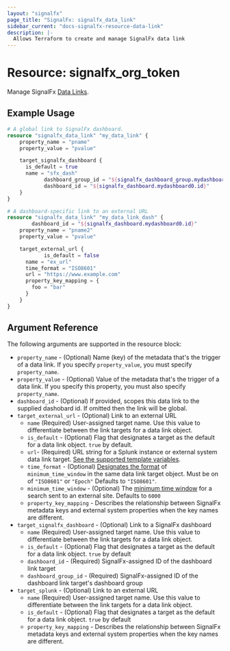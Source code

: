 ```yaml
---
layout: "signalfx"
page_title: "SignalFx: signalfx_data_link"
sidebar_current: "docs-signalfx-resource-data-link"
description: |-
  Allows Terraform to create and manage SignalFx data link
---
```


# Resource: signalfx_org_token

Manage SignalFx [Data Links](https://docs.signalfx.com/en/latest/managing/data-links.html).

## Example Usage

```terraform
# A global link to SignalFx dashboard.
resource "signalfx_data_link" "my_data_link" {
    property_name = "pname"
    property_value = "pvalue"

    target_signalfx_dashboard {
      is_default = true
      name = "sfx_dash"
			dashboard_group_id = "${signalfx_dashboard_group.mydashboardgroup0.id}"
			dashboard_id = "${signalfx_dashboard.mydashboard0.id}"
    }
}

# A dashboard-specific link to an external URL
resource "signalfx_data_link" "my_data_link_dash" {
		dashboard_id = "${signalfx_dashboard.mydashboard0.id}"
    property_name = "pname2"
    property_value = "pvalue"

    target_external_url {
			is_default = false
      name = "ex_url"
      time_format = "ISO8601"
      url = "https://www.example.com"
      property_key_mapping = {
        foo = "bar"
      }
    }
}
```

## Argument Reference

The following arguments are supported in the resource block:

* `property_name` - (Optional) Name (key) of the metadata that's the trigger of a data link. If you specify `property_value`, you must specify `property_name`.
* `property_value` - (Optional) Value of the metadata that's the trigger of a data link. If you specify this property, you must also specify `property_name`.
* `dashboard_id` - (Optional) If provided, scopes this data link to the supplied dashobard id. If omitted then the link will be global.
* `target_external_url` - (Optional) Link to an external URL
  * `name` (Required) User-assigned target name. Use this value to differentiate between the link targets for a data link object.
  * `is_default` - (Optional) Flag that designates a target as the default for a data link object. `true` by default.
  * `url`- (Required) URL string for a Splunk instance or external system data link target. [See the supported template variables](https://developers.signalfx.com/administration/data_links_overview.html#_external_link_targets).
  * `time_format` - (Optional) [Designates the format](https://developers.signalfx.com/administration/data_links_overview.html#_minimum_time_window) of `minimum_time_window` in the same data link target object. Must be on of `"ISO8601"` or `"Epoch"` Defaults to `"ISO8601"`.
  * `minimum_time_window` - (Optional) The [minimum time window](https://developers.signalfx.com/administration/data_links_overview.html#_minimum_time_window) for a search sent to an external site. Defaults to `6000`
  * `property_key_mapping` - Describes the relationship between SignalFx metadata keys and external system properties when the key names are different.
* `target_signalfx_dashboard` - (Optional) Link to a SignalFx dashboard
  * `name` (Required) User-assigned target name. Use this value to differentiate between the link targets for a data link object.
  * `is_default` - (Optional) Flag that designates a target as the default for a data link object. `true` by default
  * `dashboard_id` - (Required) SignalFx-assigned ID of the dashboard link target
  * `dashboard_group_id` - (Required) SignalFx-assigned ID of the dashboard link target's dashboard group
* `target_splunk` - (Optional) Link to an external URL
  * `name` (Required) User-assigned target name. Use this value to differentiate between the link targets for a data link object.
  * `is_default` - (Optional) Flag that designates a target as the default for a data link object. `true` by default
  * `property_key_mapping` - Describes the relationship between SignalFx metadata keys and external system properties when the key names are different.
